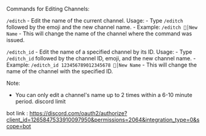 Commands for Editing Channels:

`/editch` - Edit the name of the current channel.
  Usage:
    - Type `/editch` followed by the emoji and the new channel name.
    - Example: `/editch 📌│New Name`
    - This will change the name of the channel where the command was issued.

`/editch_id` - Edit the name of a specified channel by its ID.
  Usage:
    - Type `/editch_id` followed by the channel ID, emoji, and the new channel name.
    - Example: `/editch_id 123456789012345678 📌│New Name`
    - This will change the name of the channel with the specified ID.

Note:
  - You can only edit a channel's name up to 2 times within a 6-10 minute period.
    discord limit


bot link : https://discord.com/oauth2/authorize?client_id=1265847533910097950&permissions=2064&integration_type=0&scope=bot
